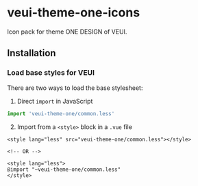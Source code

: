 # veui-theme-one-icons

Icon pack for theme ONE DESIGN of VEUI.

## Installation

### Load base styles for VEUI

There are two ways to load the base stylesheet:

1. Direct `import` in JavaScript

  ```js
  import 'veui-theme-one/common.less'
  ```

2. Import from a `<style>` block in a `.vue` file

  ```vue
  <style lang="less" src="veui-theme-one/common.less"></style>

  <!-- OR -->

  <style lang="less">
  @import "~veui-theme-one/common.less"
  </style>
  ```
